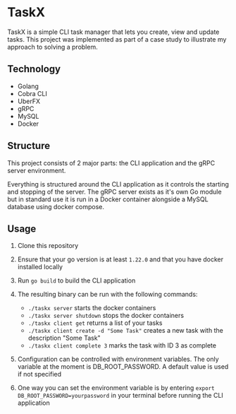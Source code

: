 # TaskX

TaskX is a simple CLI task manager that lets you create, view and update tasks. This project was implemented as part of a case study
to illustrate my approach to solving a problem.

## Technology

- Golang
- Cobra CLI
- UberFX
- gRPC
- MySQL
- Docker

## Structure

This project consists of 2 major parts: the CLI application and the gRPC server environment.

Everything is structured around the CLI application as it controls the starting and stopping of the server. The gRPC server
exists as it's own Go module but in standard use it is run in a Docker container alongside a MySQL database using docker compose.


## Usage

1. Clone this repository
2. Ensure that your go version is at least `1.22.0` and that you have docker installed locally
3. Run `go build` to build the CLI application
4. The resulting binary can be run with the following commands:

   - `./taskx server` starts the docker containers
   - `./taskx server shutdown` stops the docker containers
   - `./taskx client get` returns a list of your tasks
   - `./taskx client create -d "Some Task"` creates a new task with the description "Some Task"
   - `./taskx client complete 3` marks the task with ID 3 as complete

5. Configuration can be controlled with environment variables. The only variable at the moment is DB_ROOT_PASSWORD. A default value is used if not specified
6. One way you can set the environment variable is by entering `export DB_ROOT_PASSWORD=yourpassword` in your terminal before running the CLI application


 
